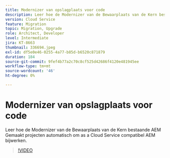 ```yaml
---
title: Modernizer van opslagplaats voor code
description: Leer hoe de Modernizer van de Bewaarplaats van de Kern bestaande AEM Gemaakt projecten automatisch om as a Cloud Service compatibel AEM bijwerken.
version: Cloud Service
feature: Migration
topic: Migration, Upgrade
role: Architect, Developer
level: Intermediate
jira: KT-8663
thumbnail: 336694.jpeg
exl-id: df5e0e46-0255-4a77-b85d-b6520c871879
duration: 184
source-git-commit: 9fef4b77a2c70c8cf525d42686f4120e481945ee
workflow-type: tm+mt
source-wordcount: '46'
ht-degree: 0%

---
```


# Modernizer van opslagplaats voor code

Leer hoe de Modernizer van de Bewaarplaats van de Kern bestaande AEM Gemaakt projecten automatisch om as a Cloud Service compatibel AEM bijwerken.

>[!VIDEO](https://video.tv.adobe.com/v/336694?quality=12&learn=on)
